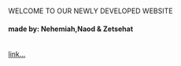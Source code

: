 <!DOCTYPE html>
<html>
<h1></h1>WELCOME TO OUR NEWLY DEVELOPED WEBSITE</html></h1></html><br>
<head><h4>made by: Nehemiah,Naod & Zetsehat</h4><br>
<a href="youtube.com">link...</a>
</head>

